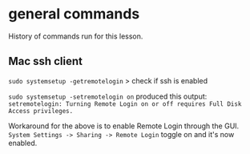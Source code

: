 # general commands

History of commands run for this lesson. 

## Mac ssh client

`sudo systemsetup -getremotelogin` > check if ssh is enabled

`sudo systemsetup -setremotelogin on` produced this output: `setremotelogin: Turning Remote Login on or off requires Full Disk Access privileges.`

Workaround for the above is to enable Remote Login through the GUI. `System Settings -> Sharing -> Remote Login` toggle on and it's now enabled.

